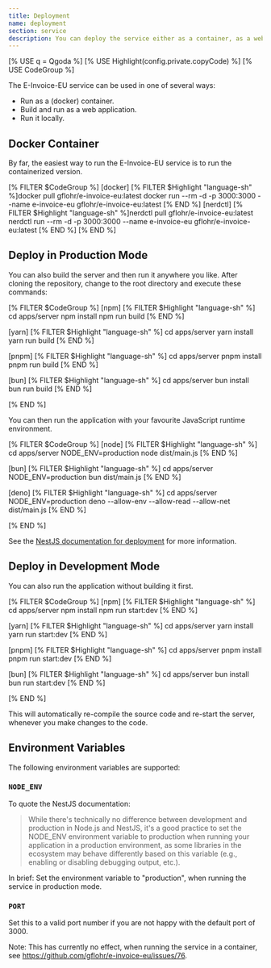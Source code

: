 ```yaml
---
title: Deployment
name: deployment
section: service
description: You can deploy the service either as a container, as a web application, or run it locally.
---
```

<!--qgoda-no-xgettext-->
[% USE q = Qgoda %]
[% USE Highlight(config.private.copyCode) %]
[% USE CodeGroup %]
<!--/qgoda-no-xgettext-->

The E-Invoice-EU service can be used in one of several ways:

* Run as a (docker) container.
* Build and run as a web application.
* Run it locally.

<qgoda-toc/>

## Docker Container

By far, the easiest way to run the E-Invoice-EU service is to run the
containerized version.

<!--qgoda-no-xgettext-->
[% FILTER $CodeGroup %]
[docker]
[% FILTER $Highlight "language-sh" %]docker pull gflohr/e-invoice-eu:latest
docker run --rm -d -p 3000:3000 --name e-invoice-eu gflohr/e-invoice-eu:latest
[% END %] 
[nerdctl]
[% FILTER $Highlight "language-sh" %]nerdctl pull gflohr/e-invoice-eu:latest
nerdctl run --rm -d -p 3000:3000 --name e-invoice-eu gflohr/e-invoice-eu:latest
[% END %] 
[% END %]
<!--/qgoda-no-xgettext-->

## Deploy in Production Mode

You can also build the server and then run it anywhere you like. After
cloning the repository, change to the root directory and execute these
commands:

<!--qgoda-no-xgettext-->
[% FILTER $CodeGroup %]
[npm]
[% FILTER $Highlight "language-sh" %]
cd apps/server
npm install
npm run build
[% END %]

[yarn]
[% FILTER $Highlight "language-sh" %]
cd apps/server
yarn install
yarn run build
[% END %]

[pnpm]
[% FILTER $Highlight "language-sh" %]
cd apps/server
pnpm install
pnpm run build
[% END %] 

[bun]
[% FILTER $Highlight "language-sh" %]
cd apps/server
bun install
bun run build
[% END %] 

[% END %]
<!--/qgoda-no-xgettext-->

You can then run the application with your favourite JavaScript runtime
environment.

<!--qgoda-no-xgettext-->
[% FILTER $CodeGroup %]
[node]
[% FILTER $Highlight "language-sh" %]
cd apps/server
NODE_ENV=production node dist/main.js
[% END %]

[bun]
[% FILTER $Highlight "language-sh" %]
cd apps/server
NODE_ENV=production bun dist/main.js
[% END %]

[deno]
[% FILTER $Highlight "language-sh" %]
cd apps/server
NODE_ENV=production deno --allow-env --allow-read --allow-net dist/main.js
[% END %]

[% END %]
<!--/qgoda-no-xgettext-->

See the [NestJS documentation for deployment](https://docs.nestjs.com/deployment)
for more information.

## Deploy in Development Mode

You can also run the application without building it first.

<!--qgoda-no-xgettext-->
[% FILTER $CodeGroup %]
[npm]
[% FILTER $Highlight "language-sh" %]
cd apps/server
npm install
npm run start:dev
[% END %]

[yarn]
[% FILTER $Highlight "language-sh" %]
cd apps/server
yarn install
yarn run start:dev
[% END %]

[pnpm]
[% FILTER $Highlight "language-sh" %]
cd apps/server
pnpm install
pnpm run start:dev
[% END %] 

[bun]
[% FILTER $Highlight "language-sh" %]
cd apps/server
bun install
bun run start:dev
[% END %] 

[% END %]
<!--/qgoda-no-xgettext-->

This will automatically re-compile the source code and re-start the server,
whenever you make changes to the code.

## Environment Variables

The following environment variables are supported:

### `NODE_ENV`

To quote the NestJS documentation:

> While there's technically no difference between development and production in Node.js and NestJS, it's a good practice to set the NODE_ENV environment variable to production when running your application in a production environment, as some libraries in the ecosystem may behave differently based on this variable (e.g., enabling or disabling debugging output, etc.).

In brief: Set the environment variable to "production", when running the
service in production mode.

### `PORT`

Set this to a valid port number if you are not happy with the default port of
3000.

Note: This has currently no effect, when running the service in a container,
see https://github.com/gflohr/e-invoice-eu/issues/76.
